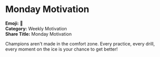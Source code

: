 # Monday Motivation

**Emoji:** 💪  
**Category:** Weekly Motivation  
**Share Title:** Monday Motivation

Champions aren't made in the comfort zone. Every practice, every drill, every moment on the ice is your chance to get better!
